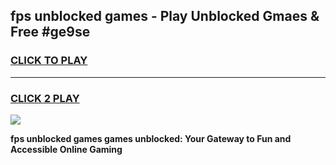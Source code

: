 
## fps unblocked games - Play Unblocked Gmaes & Free #ge9se
<h3>
<a href="https://premium.freeplayer.one?title=fps_unblocked_games&ref=01M">CLICK TO PLAY</a></h3>
<hr>

<h3>
<a href="https://premium.freeplayer.one?title=fps_unblocked_games&ref=01M">CLICK 2 PLAY</a>
  
</h3>

<a href="https://premium.freeplayer.one?title=fps_unblocked_games&ref=01M"><img src="https://clearcache.store/games.png"></a>


**fps unblocked games games unblocked: Your Gateway to Fun and Accessible Online Gaming**
